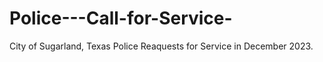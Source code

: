 # Police---Call-for-Service-
City of Sugarland, Texas Police Reaquests for Service in December 2023.
